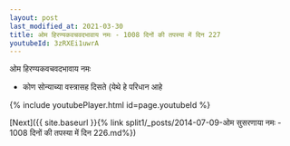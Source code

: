 ```yaml
---
layout: post
last_modified_at: 2021-03-30
title: ओम हिरण्यकवचवदभावाय नमः - 1008 दिनों की तपस्या में दिन 227
youtubeId: 3zRXEi1uwrA
---
```

 
 
 ओम हिरण्यकवचवदभावाय नमः  
 
 -  कोण सोन्याच्या वस्त्रासह दिसते (येथे हे परिधान आहे 
 
  
 
  
 
 
 
 
 
 


{% include youtubePlayer.html id=page.youtubeId %}
 
[Next]({{ site.baseurl }}{% link  split1/_posts/2014-07-09-ओम सुसरणाया नमः - 1008 दिनों की तपस्या में दिन 226.md%})
 
